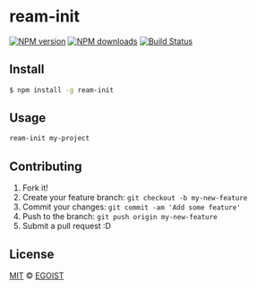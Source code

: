 # ream-init

[![NPM version](https://img.shields.io/npm/v/ream-init.svg?style=flat-square)](https://npmjs.com/package/ream-init) [![NPM downloads](https://img.shields.io/npm/dm/ream-init.svg?style=flat-square)](https://npmjs.com/package/ream-init) [![Build Status](https://img.shields.io/circleci/project/egoist/ream-init/master.svg?style=flat-square)](https://circleci.com/gh/egoist/ream-init)

## Install

```bash
$ npm install -g ream-init
```

## Usage

```bash
ream-init my-project
```

## Contributing

1. Fork it!
2. Create your feature branch: `git checkout -b my-new-feature`
3. Commit your changes: `git commit -am 'Add some feature'`
4. Push to the branch: `git push origin my-new-feature`
5. Submit a pull request :D

## License

[MIT](https://egoist.mit-license.org/) © [EGOIST](https://github.com/egoist)
